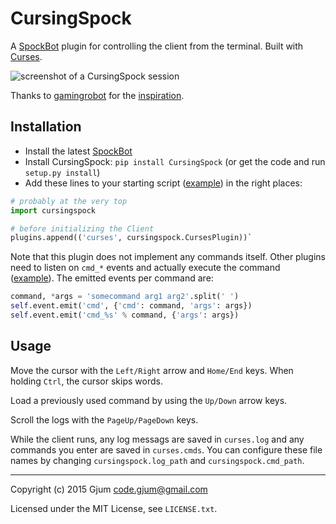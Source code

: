 CursingSpock
============

A [SpockBot](https://github.com/SpockBotMC/SpockBot) plugin for controlling the client from the terminal. Built with [Curses](https://docs.python.org/3.5/library/curses.html).

![screenshot of a CursingSpock session](https://i.imgur.com/nHVMu4v.png)

Thanks to [gamingrobot](https://github.com/gamingrobot) for the [inspiration](https://github.com/SpockBotMC/SpockBot-Extra/blob/ea07c87b147d7c489c56046b6b8d72fd209d194b/plugins/curses_command.py).

Installation
------------

- Install the latest [SpockBot](https://github.com/SpockBotMC/SpockBot#installation)
- Install CursingSpock: `pip install CursingSpock` (or get the code and run `setup.py install`)
- Add these lines to your starting script ([example](https://github.com/SpockBotMC/SpockBot/blob/master/examples/basic/example.py)) in the right places:

```python
# probably at the very top
import cursingspock

# before initializing the Client
plugins.append(('curses', cursingspock.CursesPlugin))`
```

Note that this plugin does not implement any commands itself. Other plugins need to listen on `cmd_*` events and actually execute the command ([example](https://github.com/SpockBotMC/SpockBot-Extra/blob/master/plugins/base_commands.py)). The emitted events per command are:
```python
command, *args = 'somecommand arg1 arg2'.split(' ')
self.event.emit('cmd', {'cmd': command, 'args': args})
self.event.emit('cmd_%s' % command, {'args': args})
```

Usage
-----

Move the cursor with the `Left/Right` arrow and `Home/End` keys. When holding `Ctrl`, the cursor skips words.

Load a previously used command by using the `Up/Down` arrow keys.

Scroll the logs with the `PageUp/PageDown` keys.

While the client runs, any log messags are saved in `curses.log` and any commands you enter are saved in `curses.cmds`.
You can configure these file names by changing `cursingspock.log_path` and `cursingspock.cmd_path`.

---

Copyright (c) 2015 Gjum <code.gjum@gmail.com>

Licensed under the MIT License, see `LICENSE.txt`.
